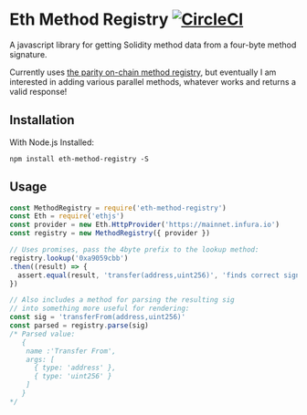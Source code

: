 # Eth Method Registry [![CircleCI](https://circleci.com/gh/danfinlay/eth-method-registry.svg?style=svg)](https://circleci.com/gh/danfinlay/eth-method-registry)

A javascript library for getting Solidity method data from a four-byte method signature.

Currently uses [the parity on-chain method registry](https://www.bokconsulting.com.au/blog/a-quick-look-at-paritys-signature-registry-contract/), but eventually I am interested in adding various parallel methods, whatever works and returns a valid response!

## Installation

With Node.js Installed:

`npm install eth-method-registry -S`

## Usage

```javascript
const MethodRegistry = require('eth-method-registry')
const Eth = require('ethjs')
const provider = new Eth.HttpProvider('https://mainnet.infura.io')
const registry = new MethodRegistry({ provider })

// Uses promises, pass the 4byte prefix to the lookup method:
registry.lookup('0xa9059cbb')
.then((result) => {
  assert.equal(result, 'transfer(address,uint256)', 'finds correct signature')
})

// Also includes a method for parsing the resulting sig
// into something more useful for rendering:
const sig = 'transferFrom(address,uint256)'
const parsed = registry.parse(sig)
/* Parsed value:
   {
    name :'Transfer From',
    args: [
      { type: 'address' },
      { type: 'uint256' }
    ]
   }
*/
```

